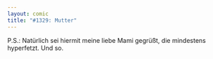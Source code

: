 ```yaml
---
layout: comic
title: "#1329: Mutter"
---
```


P.S.: 
Natürlich sei hiermit meine liebe Mami gegrüßt, die mindestens hyperfetzt. Und so.
